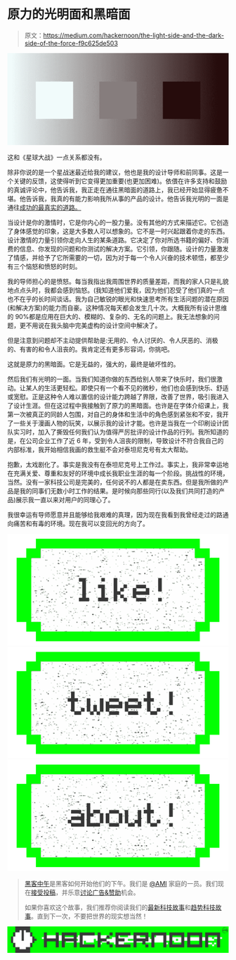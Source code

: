 # 原力的光明面和黑暗面

> 原文：<https://medium.com/hackernoon/the-light-side-and-the-dark-side-of-the-force-f9c625de503>

![](img/4ca5a12ab40b5c0142cfe59d84d2f1cb.png)

这和《星球大战》一点关系都没有。

除非你说的是一个星战迷最近给我的建议，他也是我的设计导师和前同事。这是一个关键的反馈，这使得听到它变得更加重要(也更加困难)。依偎在许多支持和鼓励的真诚评论中，他告诉我，我正走在通往黑暗面的道路上，我已经开始显得疲惫不堪。他告诉我，我真的有能力影响我所从事的产品的设计。他告诉我光明的一面是通往[成功的最真实的道路。](https://hackernoon.com/tagged/success)

当设计是你的激情时，它是你内心的一股力量。没有其他的方式来描述它。它创造了身体感觉的印象，这是大多数人可以想象的。它不是一时兴起跟着你走的东西。设计激情的力量引领你走向人生的某条道路。它决定了你对所选书籍的偏好、你消费的信息、你发现的问题和你测试的解决方案。它引领，你跟随。设计的力量激发了情感，并给予了它所需要的一切，因为对于每一个令人兴奋的技术顿悟，都至少有三个恼怒和愤怒的时刻。

我的导师担心的是愤怒。每当我指出我周围世界的质量差距，而我的家人只是礼貌地点点头时，我都会感到恼怒。(我知道他们爱我，因为他们忍受了他们真的一点也不在乎的长时间谈话。我为自己敏锐的眼光和快速思考所有生活问题的潜在原因(和解决方案)的能力而自豪。这种情况每天都会发生几十次。大概我所有设计思维的 90%都是应用在巨大的、模糊的、复杂的、无名的问题上。我无法想象的问题，更不用说在我头脑中完美虚构的设计空间中解决了。

但是注意到问题却不主动提供帮助是:无用的、令人讨厌的、令人厌恶的、消极的、有害的和令人沮丧的。我肯定还有更多形容词，你挑吧。

这就是原力的黑暗面。它是无益的，强大的，最终是破坏性的。

然后我们有光明的一面。当我们知道你做的东西给别人带来了快乐时，我们很激动。让某人的生活更轻松。即使只有一个看不见的微秒，他们也会感到快乐、舒适或宽慰。正是这种令人难以置信的设计能力跨越了界限，改善了世界，吸引我进入了设计生涯。但在这过程中我接触到了原力的黑暗面。也许是在字体介绍课上，我第一次被真正的同龄人包围，对自己的身体和生活中的角色感到紧张和不安，我开了一些关于漫画人物的玩笑，以展示我的设计才能。也许是当我在一个印刷设计团队实习时，加入了撕毁任何我们认为值得严厉批评的设计作品的行列。我所知道的是，在公司企业工作了近 6 年，受到令人沮丧的限制，导致设计不符合我自己的内部标准，我开始相信我画的救生艇不会对泰坦尼克号有太大帮助。

抱歉，太戏剧化了。事实是我没有在泰坦尼克号上工作过。事实上，我非常幸运地在充满关爱、尊重和友好的环境中成长我职业生涯的每一个阶段。挑战性的环境，当然。没有一家科技公司是完美的，任何说不的人都是在卖东西。但是我所做的产品是我的同事们无数小时工作的结果。是时候向那些同行(以及我们共同打造的产品)展示我一直以来对用户的同理心了。

我很幸运有导师愿意并且能够给我艰难的真理，因为现在我看到我曾经走过的路通向痛苦和有毒的环境。现在我可以变回光的方向了。

[![](img/50ef4044ecd4e250b5d50f368b775d38.png)](http://bit.ly/HackernoonFB)[![](img/979d9a46439d5aebbdcdca574e21dc81.png)](https://goo.gl/k7XYbx)[![](img/2930ba6bd2c12218fdbbf7e02c8746ff.png)](https://goo.gl/4ofytp)

> [黑客中午](http://bit.ly/Hackernoon)是黑客如何开始他们的下午。我们是 [@AMI](http://bit.ly/atAMIatAMI) 家庭的一员。我们现在[接受投稿](http://bit.ly/hackernoonsubmission)，并乐意[讨论广告&赞助](mailto:partners@amipublications.com)机会。
> 
> 如果你喜欢这个故事，我们推荐你阅读我们的[最新科技故事](http://bit.ly/hackernoonlatestt)和[趋势科技故事](https://hackernoon.com/trending)。直到下一次，不要把世界的现实想当然！

[![](img/be0ca55ba73a573dce11effb2ee80d56.png)](https://goo.gl/Ahtev1)